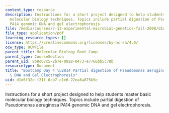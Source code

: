 ```yaml
---
content_type: resource
description: Instructions for a short project designed to help students master basic
  molecular biology techniques. Topics include partial digestion of Pseudomonas aeruginosa
  PA14 genomic DNA and gel electrophoresis.
file: /media/courses/7-13-experimental-microbial-genetics-fall-2008/d1d6f32ef21f0cb7c1e622ea8a875b5e_MIT7_13f08_lab32.pdf
file_type: application/pdf
learning_resource_types: []
license: https://creativecommons.org/licenses/by-nc-sa/4.0/
ocw_type: OCWFile
parent_title: Molecular Biology Boot Camp
parent_type: CourseSection
parent_uid: 8b8c67c5-2b7e-0028-0473-e7766bb5c78b
resourcetype: Document
title: "Bootcamp Day 4 \u2014 Partial digestion of Pseudomonas aeruginosa PA14 genomic\
  \ DNA and Gel Electrophoresis"
uid: d1d6f32e-f21f-0cb7-c1e6-22ea8a875b5e
---
```

Instructions for a short project designed to help students master basic molecular biology techniques. Topics include partial digestion of Pseudomonas aeruginosa PA14 genomic DNA and gel electrophoresis.